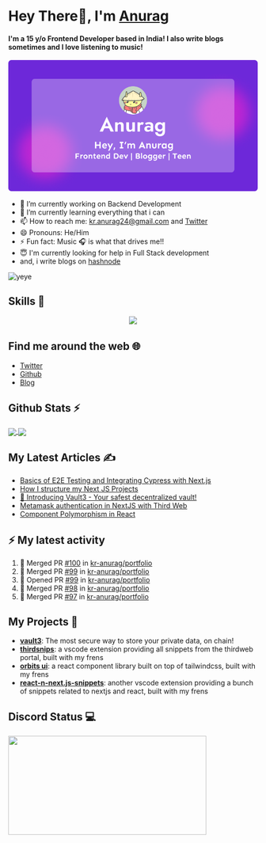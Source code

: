# Hey There👋, I'm [Anurag](https://bio.link/anuragkr)

#### I'm a 15 y/o Frontend Developer based in India! I also write blogs sometimes and I love listening to music!
     
![Banner](./og-image.png)
     
- 🔭 I’m currently working on Backend Development <br>
- 🌱 I’m currently learning everything that i can<br>
- 📫 How to reach me: kr.anurag24@gmail.com and <a href="https://twitter.com/imanuraglol">Twitter</a> <br>
- 😄 Pronouns: He/Him <br>
- ⚡ Fun fact: Music 🎧 is what that drives me!!  <br>
- 😇 I'm currently looking for help in Full Stack development <br>
- and, i write blogs on <a href='https://blog.anurag.tech'>hashnode</a>

![yeye](https://raw.githubusercontent.com/seanprashad/slackmoji/master/emoji/blob/blob-dundundun-gif.gif)

## Skills 🚀

<p align="center">
  <a href="https://skillicons.dev">
    <img src="https://skillicons.dev/icons?i=js,ts,solidity,nodejs,sass,tailwindcss,react,nextjs,firebase,supabase,figma,vscode,git" />
  </a>
</p>

## Find me around the web 🌐

- [Twitter](https://twitter.com/imanuraglol)
- [Github](https://github.com/kr-anurag)
- [Blog](https://blog.anurag.tech)

## Github Stats ⚡

<a href="https://github.com/kr-anurag">
  <img align="center" src="https://github-readme-stats.vercel.app/api?username=kr-anurag&amp;show_icons=true&amp;theme=radical" height="160"  witdh="480" />
</a>
<a href="https://github.com/kr-anurag">
  <img align="center" src="http://github-readme-streak-stats.herokuapp.com?user=kr-anurag&theme=radical" height="160" witdh="480" />
</a>

## My Latest Articles ✍️

<!-- BLOG-POST-LIST:START -->
- [Basics of E2E Testing and Integrating Cypress with Next.js](https://blog.anurag.tech/basics-of-e2e-testing-and-integrating-cypress-with-nextjs)
- [How I structure my Next JS Projects](https://blog.anurag.tech/how-i-structure-my-next-js-projects)
- [💫 Introducing Vault3 - Your safest decentralized vault!](https://blog.anurag.tech/introducing-vault3)
- [Metamask authentication in NextJS with Third Web](https://blog.anurag.tech/metamask-authentication-in-nextjs-with-third-web)
- [Component Polymorphism in React](https://blog.anurag.tech/component-polymorphism-in-react)
<!-- BLOG-POST-LIST:END -->

## ⚡ My latest activity
<!--START_SECTION:activity-->
1. 🎉 Merged PR [#100](https://github.com/kr-anurag/portfolio/pull/100) in [kr-anurag/portfolio](https://github.com/kr-anurag/portfolio)
2. 🎉 Merged PR [#99](https://github.com/kr-anurag/portfolio/pull/99) in [kr-anurag/portfolio](https://github.com/kr-anurag/portfolio)
3. 💪 Opened PR [#99](https://github.com/kr-anurag/portfolio/pull/99) in [kr-anurag/portfolio](https://github.com/kr-anurag/portfolio)
4. 🎉 Merged PR [#98](https://github.com/kr-anurag/portfolio/pull/98) in [kr-anurag/portfolio](https://github.com/kr-anurag/portfolio)
5. 🎉 Merged PR [#97](https://github.com/kr-anurag/portfolio/pull/97) in [kr-anurag/portfolio](https://github.com/kr-anurag/portfolio)
<!--END_SECTION:activity-->

## My Projects  📁

- [**vault3**](https://vault3.live): The most secure way to store your private data, on chain!
- [**thirdsnips**](https://thirdsnips.live): a vscode extension providing all snippets from the thirdweb portal, built with my frens
- [**orbits ui**](https://orbits-ui.com): a react component library built on top of tailwindcss, built with my frens
- [**react-n-next.js-snippets**](https://react-next-snippets.co/): another vscode extension providing a bunch of snippets related to nextjs and react, built with my frens

## Discord Status 💻

<a href="https://discord.com/users/849171428497424404">
     <img src="https://lanyard.cnrad.dev/api/849171428497424404" width="400" height="200" />
</a>
